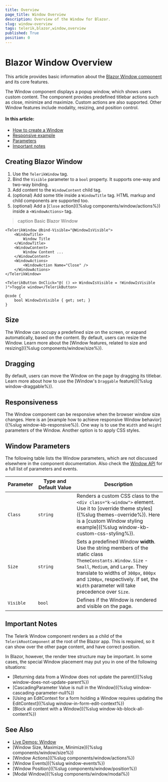 ```yaml
---
title: Overview
page_title: Window Overview
description: Overview of the Window for Blazor.
slug: window-overview
tags: telerik,blazor,window,overview
published: True
position: 0
---
```


# Blazor Window Overview

This article provides basic information about the <a href="https://www.telerik.com/blazor-ui/window" target="_blank">Blazor Window component</a> and its core features.

The Window component displays a popup window, which shows users custom content. The component provides predefined titlebar actions such as close, minimize and maximize. Custom actions are also supported. Other Window features include modality, resizing, and position control.

#### In this article:

* [How to create a Window](#create-a-window)
* [Responsive example](#responsiveness)
* [Parameters](#window-parameters)
* [Important notes](#important-notes)

## Creating Blazor Window

1. Use the `TelerikWindow` tag.
1. Bind the `Visible` parameter to a `bool` property. It supports one-way and two-way binding.
1. Add content to the `WindowContent` child tag.
1. (optional) Add some title inside a `WindowTitle` tag. HTML markup and child components are supported too.
1. (optional) Add a [`Close` action]({%slug components/window/actions%}) inside a `<WindowActions>` tag.

>caption Basic Blazor Window

````CSHTML
<TelerikWindow @bind-Visible="@WindowIsVisible">
    <WindowTitle>
        Window Title
    </WindowTitle>
    <WindowContent>
        Window Content ...
    </WindowContent>
    <WindowActions>
        <WindowAction Name="Close" />
    </WindowActions>
</TelerikWindow>

<TelerikButton OnClick="@( () => WindowIsVisible = !WindowIsVisible )">Toggle window</TelerikButton>

@code {
    bool WindowIsVisible { get; set; }
}
````

## Size

The Window can occupy a predefined size on the screen, or expand automatically, based on the content. By default, users can resize the Window. Learn more about the [Window features, related to size and resizing]({%slug components/window/size%}).


## Dragging

By default, users can move the Window on the page by dragging its titlebar. Learn more about how to use the [Window's `Draggable` feature]({%slug window-draggable%}).


## Responsiveness

The Window component can be responsive when the browser window size changes. Here is an [example how to achieve responsive Window behavior]({%slug window-kb-responsive%}). One way is to use the `Width` and `Height` parameters of the Window. Another option is to apply CSS styles.


## Window Parameters

The following table lists the Window parameters, which are not discussed elsewhere in the component documentation. Also check the [Window API](/blazor-ui/api/Telerik.Blazor.Components.TelerikWindow) for a full list of parameters and events.

<style>
    article style + table {
        table-layout: auto;
        word-break: normal;
    }
</style>

| Parameter | Type and Default&nbsp;Value | Description |
| --- | --- | --- |
| `Class` | `string` | Renders a custom CSS class to the `<div class="k-window">` element. Use it to [override theme styles]({%slug themes-override%}). Here is a [custom Window styling example]({%slug window-kb-custom-css-styling%}). |
| `Size` | `string` | Sets a predefined Window **width**. Use the string members of the static class `ThemeConstants.Window.Size` - `Small`, `Medium`, and `Large`. They translate to widths of `300px`, `800px` and `1200px`, respectively. If set, the `Width` parameter will take precedence over `Size`. |
| `Visible` | `bool` | Defines if the Window is rendered and visible on the page. |


## Important Notes

The Telerik Window component renders as a child of the `TelerikRootComponent` at the root of the Blazor app. This is required, so it can show over the other page content, and have correct position.

In Blazor, however, the render tree structure may be important. In some cases, the special Window placement may put you in one of the following situations:

* [Returning data from a Window does not update the parent]({%slug window-does-not-update-parent%})
* [CascadingParameter Value is null in the Window]({%slug window-cascading-parameter-null%})
* [Using an EditContext for a form holding a Window requires updating the EditContext]({%slug window-in-form-edit-context%})
* [Block all content with a Window]({%slug window-kb-block-all-content%})


## See Also

* [Live Demos: Window](https://demos.telerik.com/blazor-ui/window/index)
* [Window Size, Maximize, Minimize]({%slug components/window/size%})
* [Window Actions]({%slug components/window/actions%})
* [Window Events]({%slug window-events%})
* [Window Position]({%slug components/window/position%})
* [Modal Window]({%slug components/window/modal%})
